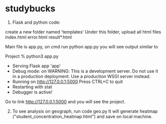 # studybucks

1. Flask and python code:

create a new folder named 'templates'
Under this folder, upload all html files
index.html
error.html
result*.html

Main file is app.py, on cmd run python app.py
you will see output similar to

Project % python3 app.py
 * Serving Flask app 'app'
 * Debug mode: on
WARNING: This is a development server. Do not use it in a production deployment. Use a production WSGI server instead.
 * Running on http://127.0.0.1:5000
Press CTRL+C to quit
 * Restarting with stat
 * Debugger is active!

Go to link http://127.0.0.1:5000 and you will see the project.

2. To see analysis on geograph, run code geo.py
   It will generate heatmap ("student_concentration_heatmap.html") and save on local machine.


